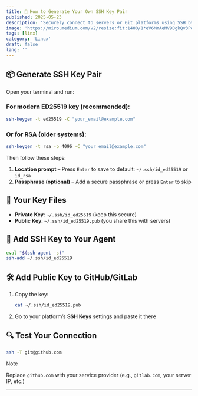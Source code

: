 ```yaml
---
title: 🔐 How to Generate Your Own SSH Key Pair 
published: 2025-05-23
description: 'Securely connect to servers or Git platforms using SSH by generating your own key pair on your local machine.'
image: 'https://miro.medium.com/v2/resize:fit:1400/1*eV6MmAeMV9DgkQv3PdOBMA.png'
tags: [linx]
category: 'Linux'
draft: false 
lang: ''
---
```


## 📦 Generate SSH Key Pair

Open your terminal and run:

### For modern ED25519 key (recommended):

```bash
ssh-keygen -t ed25519 -C "your_email@example.com"
```

### Or for RSA (older systems):

```bash
ssh-keygen -t rsa -b 4096 -C "your_email@example.com"
```

Then follow these steps:

1. **Location prompt** – Press `Enter` to save to default: `~/.ssh/id_ed25519` or `id_rsa`
2. **Passphrase (optional)** – Add a secure passphrase or press `Enter` to skip

## 📂 Your Key Files

* **Private Key**: `~/.ssh/id_ed25519` (keep this secure)
* **Public Key**: `~/.ssh/id_ed25519.pub` (you share this with servers)

## 🚀 Add SSH Key to Your Agent

```bash
eval "$(ssh-agent -s)"
ssh-add ~/.ssh/id_ed25519
```

## 🛠️ Add Public Key to GitHub/GitLab

1. Copy the key:

   ```bash
   cat ~/.ssh/id_ed25519.pub
   ```
2. Go to your platform’s **SSH Keys** settings and paste it there

## 🔍 Test Your Connection

```bash
ssh -T git@github.com
```
> [!NOTE]
> Replace `github.com` with your service provider (e.g., `gitlab.com`, your server IP, etc.)
---

